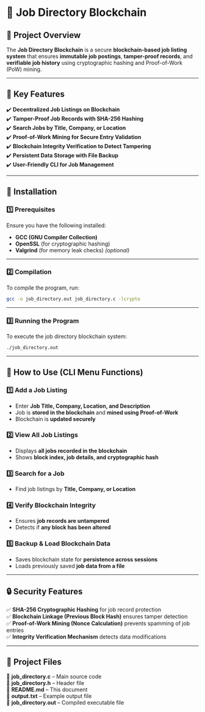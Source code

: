 # **📌 Job Directory Blockchain**

## **🎯 Project Overview**
The **Job Directory Blockchain** is a secure **blockchain-based job listing system** that ensures **immutable job postings**, **tamper-proof records**, and **verifiable job history** using cryptographic hashing and Proof-of-Work (PoW) mining.

---

## **🚀 Key Features**
✔️ **Decentralized Job Listings on Blockchain**  
✔️ **Tamper-Proof Job Records with SHA-256 Hashing**  
✔️ **Search Jobs by Title, Company, or Location**  
✔️ **Proof-of-Work Mining for Secure Entry Validation**  
✔️ **Blockchain Integrity Verification to Detect Tampering**  
✔️ **Persistent Data Storage with File Backup**  
✔️ **User-Friendly CLI for Job Management**  

---

## **🔹 Installation**

### **1️⃣ Prerequisites**
Ensure you have the following installed:
- **GCC (GNU Compiler Collection)**
- **OpenSSL** (for cryptographic hashing)
- **Valgrind** (for memory leak checks) *(optional)*

---

### **2️⃣ Compilation**
To compile the program, run:
```sh
gcc -o job_directory.out job_directory.c -lcrypto
```

---

### **3️⃣ Running the Program**
To execute the job directory blockchain system:
```sh
./job_directory.out
```

---

## **📜 How to Use (CLI Menu Functions)**

### **1️⃣ Add a Job Listing**
- Enter **Job Title, Company, Location, and Description**
- Job is **stored in the blockchain** and **mined using Proof-of-Work**
- Blockchain is **updated securely**

### **2️⃣ View All Job Listings**
- Displays **all jobs recorded in the blockchain**
- Shows **block index, job details, and cryptographic hash**

### **3️⃣ Search for a Job**
- Find job listings by **Title, Company, or Location**

### **4️⃣ Verify Blockchain Integrity**
- Ensures **job records are untampered**
- Detects if **any block has been altered**

### **5️⃣ Backup & Load Blockchain Data**
- Saves blockchain state for **persistence across sessions**
- Loads previously saved **job data from a file**

---

## **🔒 Security Features**
✅ **SHA-256 Cryptographic Hashing** for job record protection  
✅ **Blockchain Linkage (Previous Block Hash)** ensures tamper detection  
✅ **Proof-of-Work Mining (Nonce Calculation)** prevents spamming of job entries  
✅ **Integrity Verification Mechanism** detects data modifications  

---

## **📂 Project Files**
📌 **job_directory.c** – Main source code  
📌 **job_directory.h** – Header file  
📌 **README.md** – This document  
📌 **output.txt** – Example output file  
📌 **job_directory.out** – Compiled executable file  

